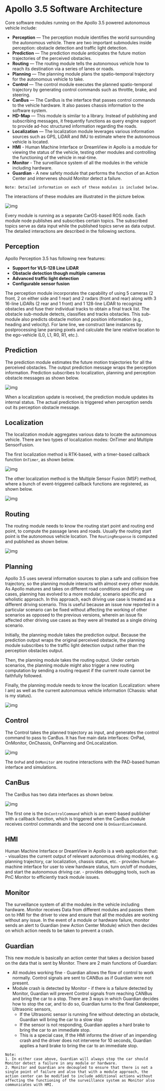 # Apollo 3.5 Software Architecture

Core software modules running on the Apollo 3.5 powered autonomous vehicle include:

- **Perception** — The perception module identifies the world surrounding the autonomous vehicle. There are two important submodules inside perception: obstacle detection and traffic light detection.
- **Prediction** — The prediction module anticipates the future motion trajectories of the perceived obstacles.
- **Routing** — The routing module tells the autonomous vehicle how to reach its destination via a series of lanes or roads.
- **Planning** — The planning module plans the spatio-temporal trajectory for the autonomous vehicle to take.
- **Control** — The control module executes the planned spatio-temporal trajectory by generating control commands such as throttle, brake, and steering.
- **CanBus** — The CanBus is the interface that passes control commands to the vehicle hardware. It also passes chassis information to the software system.
- **HD-Map** — This module is similar to a library. Instead of publishing and subscribing messages, it frequently functions as query engine support to provide ad-hoc structured information regarding the roads.
- **Localization** — The localization module leverages various information sources such as GPS, LiDAR and IMU to estimate where the autonomous vehicle is located.
- **HMI** - Human Machine Interface or DreamView in Apollo is a module for viewing the status of the vehicle, testing other modules and controlling the functioning of the vehicle in real-time.
- **Monitor** - The surveillance system of all the modules in the vehicle including hardware.
- **Guardian** - A new safety module that performs the function of an Action Center and intervenes should Monitor detect a failure.


```
Note: Detailed information on each of these modules is included below.
```

The interactions of these modules are illustrated in the picture below.

![img](images/Apollo_3_5_software_architecture.png)

Every module is running as a separate CarOS-based ROS node. Each module node publishes and subscribes certain topics. The subscribed topics serve as data input while the published topics serve as data output. The detailed interactions are described in the following sections.

## Perception

Apollo Perception 3.5 has following new features:

 * **Support for VLS-128 Line LiDAR**
 * **Obstacle detection though multiple cameras**
 * **Advanced traffic light detection**
 * **Configurable sensor fusion**

The perception module incorporates the capability of using 5 cameras (2 front, 2 on either side and 1 rear) and 2 radars (front and rear) along with 3 16-line LiDARs (2 rear and 1 front) and 1 128-line LiDAR to recognize obstacles and fuse their individual tracks to obtain a final track list. The obstacle sub-module detects, classifies and tracks obstacles. This sub-module also predicts obstacle motion and position information (e.g., heading and velocity). For lane line, we construct lane instances by postprocessing lane parsing pixels and calculate the lane relative location to the ego-vehicle (L0, L1, R0, R1, etc.).

## Prediction

The prediction module estimates the future motion trajectories for all the perceived obstacles. The output prediction message wraps the perception information. Prediction subscribes to localization, planning and perception obstacle messages as shown below.

![img](images/pred.png)

When a localization update is received, the prediction module updates its internal status. The actual prediction is triggered when perception sends out its perception obstacle message.

## Localization

The localization module aggregates various data to locate the autonomous vehicle. There are two types of localization modes: OnTimer and Multiple SensorFusion.

The first localization method is RTK-based, with a timer-based callback function `OnTimer`, as shown below.

![img](images/localization1.png)

The other localization method is the Multiple Sensor Fusion (MSF) method, where a bunch of event-triggered callback functions are registered, as shown  below.

![img](images/localization2.png)

## Routing

The routing module needs to know the routing start point and routing end point, to compute the passage lanes and roads. Usually the routing start point is the autonomous vehicle location. The `RoutingResponse` is computed and published as shown below.

![img](images/routing1.png)

## Planning

Apollo 3.5 uses several information sources to plan a safe and collision free trajectory, so the planning module interacts with almost every other module. As Apollo matures and takes on different road conditions and driving use cases, planning has evolved to a more modular, scenario specific and wholistic approach. In this approach, each driving use case is treated as a different driving scenario. This is useful because an issue now reported in a particular scenario can be fixed without affecting the working of other scenarios as opposed to the previous versions, wherein an issue fix affected other driving use cases as they were all treated as a single driving scenario.

Initially, the planning module takes the prediction output. Because the prediction output wraps the original perceived obstacle, the planning module subscribes to the traffic light detection output rather than the perception obstacles output.

Then, the planning module takes the routing output. Under certain scenarios, the planning module might also trigger a new routing computation by sending a routing request if the current route cannot be faithfully followed.

Finally, the planning module needs to know the location (Localization: where I am) as well as the current autonomous vehicle information (Chassis: what is my status).  

![img](images/planning1.png)

## Control

The Control takes the planned trajectory as input, and generates the control command to pass to CanBus.  It has five main data interfaces: OnPad, OnMonitor, OnChassis, OnPlanning and OnLocalization.

![img](images/control1.png)

The `OnPad` and `OnMonitor` are routine interactions with the PAD-based human interface and simulations. 

## CanBus

The CanBus has two data interfaces as shown below.

![img](images/canbus1.png)

The first one is the `OnControlCommand` which is an event-based publisher with a callback function, which is triggered when the CanBus module receives control commands and the second one is `OnGuardianCommand`.

## HMI

 Human Machine Interface or DreamView in Apollo is a web application that:
    -	visualizes the current output of relevant autonomous driving modules, e.g. planning trajectory, car localization, chassis status, etc.
    -	provides human-machine interface for user to view hardware status, turn on/off of modules, and start the autonomous driving car.
    -	provides debugging tools, such as PnC Monitor to efficiently track module issues.

## Monitor

The surveillance system of all the modules in the vehicle including hardware. Monitor receives Data from different modules and passes them on to HMI for the driver to view and ensure that all the modules are working without any issue. In the event of a module or hardware failure, monitor sends an alert to Guardian (new Action Center Module) which then decides on which action needs to be taken to prevent a crash.

## Guardian

This new module is basically an action center that takes a decision based on the data that is sent by Monitor. There are 2 main functions of Guardian:
- All modules working fine - Guardian allows the flow of control to work normally. Control signals are sent to CANBus as if Guardian were not present.
- Module crash is detected by Monitor - if there is a failure detected by Monitor, Guardian will prevent Control signals from reaching CANBus and bring the car to a stop. There are 3 ways in which Guardian decides how to stop the car, and to do so, Guardian turns to the final Gatekeeper, Ultrasonic sensors,
    - If the Ultrasonic sensor is running fine without detecting an obstacle, Guardian will bring the car to a slow stop 
    - If the sensor is not responding, Guardian applies a hard brake to bring the car to an immediate stop.
    - This is a special case, If the HMI informs the driver of an impending crash and the driver does not intervene for 10 seconds, Guardian applies a hard brake to bring the car to an immediate stop.

```
Note: 
1. In either case above, Guardian will always stop the car should Monitor detect a failure in any module or hardware.
2. Monitor and Guardian are decoupled to ensure that there is not a single point of failure and also that with a module approach, the action center can be modified to include additional actions without affecting the functioning of the surveillance system as Monitor also communicates with HMI.

```

